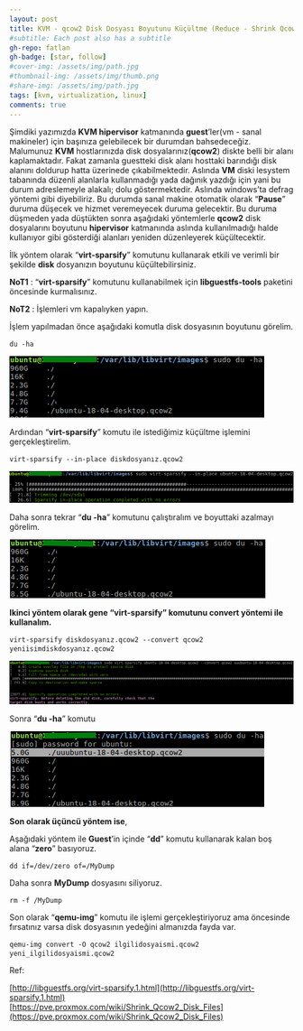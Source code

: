 ```yaml
---
layout: post
title: KVM - qcow2 Disk Dosyası Boyutunu Küçültme (Reduce - Shrink Qcow2 Disk Files)
#subtitle: Each post also has a subtitle
gh-repo: fatlan
gh-badge: [star, follow]
#cover-img: /assets/img/path.jpg
#thumbnail-img: /assets/img/thumb.png
#share-img: /assets/img/path.jpg
tags: [kvm, virtualization, linux]
comments: true
---
```

Şimdiki yazımızda **KVM hipervisor** katmanında **guest**’ler(vm - sanal makineler) için başınıza gelebilecek bir durumdan bahsedeceğiz. Malumunuz **KVM** hostlarınızda disk dosyalarınız(**qcow2**) diskte belli bir alanı kaplamaktadır. Fakat zamanla guestteki disk alanı hosttaki barındığı disk alanını doldurup hatta üzerinede çıkabilmektedir. Aslında **VM** diski lesystem tabanında düzenli alanlarla kullanmadığı yada dağınık yazdığı için yani bu durum adreslemeyle alakalı; dolu göstermektedir. Aslında windows’ta defrag yöntemi gibi diyebiliriz. Bu durumda sanal makine otomatik olarak “**Pause**” duruma düşecek ve hizmet veremeyecek duruma gelecektir. Bu duruma düşmeden yada düştükten sonra aşağıdaki yöntemlerle **qcow2** disk dosyalarını boyutunu **hipervisor** katmanında aslında kullanılmadığı halde kullanıyor gibi gösterdiği alanları yeniden düzenleyerek küçültecektir.

İlk yöntem olarak “**virt-sparsify**” komutunu kullanarak etkili ve verimli bir şekilde **disk** dosyanızın boyutunu küçültebilirsiniz.

**NoT1** : “**virt-sparsify**” komutunu kullanabilmek için **libguestfs-tools** paketini öncesinde kurmalısınız.

**NoT2** : İşlemleri vm kapalıyken yapın.

İşlem yapılmadan önce aşağıdaki komutla disk dosyasının boyutunu görelim.

~~~
du -ha
~~~

![Crepe](assets/img/kvm-qcow2-shrink/kvm-qsh01.png)

Ardından “**virt-sparsify**” komutu ile istediğimiz küçültme işlemini gerçekleştirelim.

~~~
virt-sparsify --in-place diskdosyanız.qcow2
~~~

![Crepe](assets/img/kvm-qcow2-shrink/kvm-qsh02.png)

Daha sonra tekrar “**du -ha**” komutunu çalıştıralım ve boyuttaki azalmayı görelim.

![Crepe](assets/img/kvm-qcow2-shrink/kvm-qsh03.png)

**Ikinci yöntem olarak gene “virt-sparsify” komutunu convert yöntemi ile kullanalım.**

~~~
virt-sparsify diskdosyanız.qcow2 --convert qcow2 yeniisimdiskdosyanız.qcow2
~~~

![Crepe](assets/img/kvm-qcow2-shrink/kvm-qsh04.png)

Sonra “**du -ha**” komutu

![Crepe](assets/img/kvm-qcow2-shrink/kvm-qsh05.png)

**Son olarak üçüncü yöntem ise**,

Aşağıdaki yöntem ile **Guest**’in içinde “**dd**” komutu kullanarak kalan boş alana “**zero**” basıyoruz.

~~~
dd if=/dev/zero of=/MyDump
~~~

Daha sonra **MyDump** dosyasını siliyoruz.

~~~
rm -f /MyDump
~~~

Son olarak “**qemu-img**” komutu ile işlemi gerçekleştiriyoruz ama öncesinde fırsatınız varsa disk dosyasının yedeğini almanızda fayda var.

~~~
qemu-img convert -O qcow2 ilgilidosyaismi.qcow2 yeni_ilgilidosyaismi.qcow2
~~~

Ref:

[http://libguestfs.org/virt-sparsify.1.html](http://libguestfs.org/virt-sparsify.1.html) <br>
[https://pve.proxmox.com/wiki/Shrink_Qcow2_Disk_Files](https://pve.proxmox.com/wiki/Shrink_Qcow2_Disk_Files)